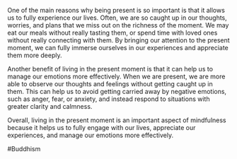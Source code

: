 One of the main reasons why being present is so important is that it allows us to fully experience our lives. Often, we are so caught up in our thoughts, worries, and plans that we miss out on the richness of the moment. We may eat our meals without really tasting them, or spend time with loved ones without really connecting with them. By bringing our attention to the present moment, we can fully immerse ourselves in our experiences and appreciate them more deeply.

Another benefit of living in the present moment is that it can help us to manage our emotions more effectively. When we are present, we are more able to observe our thoughts and feelings without getting caught up in them. This can help us to avoid getting carried away by negative emotions, such as anger, fear, or anxiety, and instead respond to situations with greater clarity and calmness.

Overall, living in the present moment is an important aspect of mindfulness because it helps us to fully engage with our lives, appreciate our experiences, and manage our emotions more effectively.

#Buddhism 